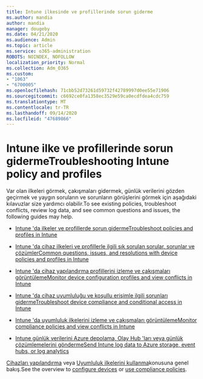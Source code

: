 ```yaml
---
title: Intune ilkesinde ve profillerinde sorun giderme
ms.author: mandia
author: mandia
manager: dougeby
ms.date: 04/21/2020
ms.audience: Admin
ms.topic: article
ms.service: o365-administration
ROBOTS: NOINDEX, NOFOLLOW
localization_priority: Normal
ms.collection: Adm_O365
ms.custom:
- "1063"
- "6700005"
ms.openlocfilehash: 71cbb52d73261d59732f42789997d0ee55e71906
ms.sourcegitcommit: c6692ce0fa1358ec3529e59ca0ecdfdea4cdc759
ms.translationtype: MT
ms.contentlocale: tr-TR
ms.lasthandoff: 09/14/2020
ms.locfileid: "47689866"
---
```

# <a name="troubleshooting-intune-policy-and-profiles"></a><span data-ttu-id="bcf82-102">Intune ilke ve profillerinde sorun giderme</span><span class="sxs-lookup"><span data-stu-id="bcf82-102">Troubleshooting Intune policy and profiles</span></span>

<span data-ttu-id="bcf82-103">Var olan ilkeleri görmek, çakışmaları gidermek, günlük verilerini gözden geçirmek ve yaygın soruların ve sorunların görüşlerini görmek için aşağıdaki kılavuzlar size yardımcı olabilir.</span><span class="sxs-lookup"><span data-stu-id="bcf82-103">To see existing policies, troubleshoot conflicts, review log data, and see common questions and issues, the following guides may help.</span></span>

- [<span data-ttu-id="bcf82-104">Intune 'da ilkeler ve profillerde sorun giderme</span><span class="sxs-lookup"><span data-stu-id="bcf82-104">Troubleshoot policies and profiles in Intune</span></span>](https://docs.microsoft.com/mem/intune/configuration/troubleshoot-policies-in-microsoft-intune)

- [<span data-ttu-id="bcf82-105">Intune 'da cihaz ilkeleri ve profillerle ilgili sık sorulan sorular, sorunlar ve çözümler</span><span class="sxs-lookup"><span data-stu-id="bcf82-105">Common questions, issues, and resolutions with device policies and profiles in Intune</span></span>](https://docs.microsoft.com/intune/device-profile-troubleshoot)

- [<span data-ttu-id="bcf82-106">Intune 'da cihaz yapılandırma profillerini izleme ve çakışmaları görüntüleme</span><span class="sxs-lookup"><span data-stu-id="bcf82-106">Monitor device configuration profiles and view conflicts in Intune</span></span>](https://docs.microsoft.com/intune/device-profile-monitor)

- [<span data-ttu-id="bcf82-107">Intune 'da cihaz uyumluluğu ve koşullu erişimle ilgili sorunları giderme</span><span class="sxs-lookup"><span data-stu-id="bcf82-107">Troubleshoot device compliance and conditional access in Intune</span></span>](https://docs.microsoft.com/intune/troubleshoot-conditional-access)

- [<span data-ttu-id="bcf82-108">Intune 'da uyumluluk ilkelerini izleme ve çakışmaları görüntüleme</span><span class="sxs-lookup"><span data-stu-id="bcf82-108">Monitor compliance policies and view conflicts in Intune</span></span>](https://docs.microsoft.com/intune/compliance-policy-monitor)

- [<span data-ttu-id="bcf82-109">Intune günlük verilerini Azure depolama, Olay Hub 'ları veya günlük çözümlemelerini gönderme</span><span class="sxs-lookup"><span data-stu-id="bcf82-109">Send Intune log data to Azure storage, event hubs, or log analytics</span></span>](https://docs.microsoft.com/intune/review-logs-using-azure-monitor)

<span data-ttu-id="bcf82-110">[Cihazları yapılandırma](https://docs.microsoft.com/intune/device-profiles) veya [Uyumluluk ilkelerini kullanma](https://docs.microsoft.com/intune/device-compliance-get-started)konusuna genel bakış.</span><span class="sxs-lookup"><span data-stu-id="bcf82-110">See the overview to [configure devices](https://docs.microsoft.com/intune/device-profiles) or [use compliance policies](https://docs.microsoft.com/intune/device-compliance-get-started).</span></span>